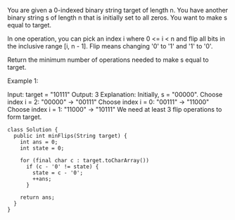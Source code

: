 You are given a 0-indexed binary string target of length n. You have another binary string s of length n that is initially set to all zeros. You want to make s equal to target.

In one operation, you can pick an index i where 0 <= i < n and flip all bits in the inclusive range [i, n - 1]. Flip means changing '0' to '1' and '1' to '0'.

Return the minimum number of operations needed to make s equal to target.

 

Example 1:

Input: target = "10111"
Output: 3
Explanation: Initially, s = "00000".
Choose index i = 2: "00000" -> "00111"
Choose index i = 0: "00111" -> "11000"
Choose index i = 1: "11000" -> "10111"
We need at least 3 flip operations to form target.


```
class Solution {
  public int minFlips(String target) {
    int ans = 0;
    int state = 0;

    for (final char c : target.toCharArray())
      if (c - '0' != state) {
        state = c - '0';
        ++ans;
      }

    return ans;
  }
}
```
